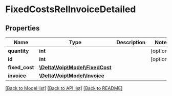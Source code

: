 # FixedCostsRelInvoiceDetailed

## Properties
Name | Type | Description | Notes
------------ | ------------- | ------------- | -------------
**quantity** | **int** |  | [optional] 
**id** | **int** |  | [optional] 
**fixed_cost** | [**\Delta\Voip\Model\FixedCost**](FixedCost.md) |  | 
**invoice** | [**\Delta\Voip\Model\Invoice**](Invoice.md) |  | 

[[Back to Model list]](../README.md#documentation-for-models) [[Back to API list]](../README.md#documentation-for-api-endpoints) [[Back to README]](../README.md)


